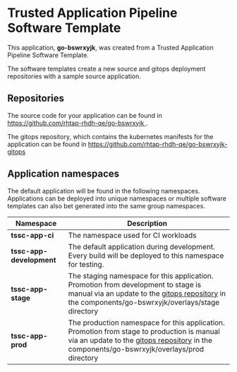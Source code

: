 # Trusted Application Pipeline Software Template

This application, **go-bswrxyjk**, was created from a Trusted Application Pipeline Software Template.

The software templates create a new source and gitops deployment repositories with a sample source application. 

## Repositories

The source code for your application can be found in [https://github.com/rhtap-rhdh-qe/go-bswrxyjk ](https://github.com/rhtap-rhdh-qe/go-bswrxyjk ).
 
The gitops repository, which contains the kubernetes manifests for the application can be found in 
[https://github.com/rhtap-rhdh-qe/go-bswrxyjk-gitops ](https://github.com/rhtap-rhdh-qe/go-bswrxyjk-gitops ) 

## Application namespaces 

The default application will be found in the following namespaces. Applications can be deployed into unique namespaces or multiple software templates can also bet generated into the same group namespaces.  

|  Namespace   |  Description   |  
| -------- | -------- |
| **tssc-app-ci** | The namespace used for CI workloads |
| **tssc-app-development** | The default application during development. Every build will be deployed to this namespace for testing. |
| **tssc-app-stage** | The staging namespace for this application. Promotion from development to stage is manual via an update to the [gitops repository](https://github.com/rhtap-rhdh-qe/go-bswrxyjk-gitops ) in the components/go-bswrxyjk/overlays/stage directory |
| **tssc-app-prod** | The production namespace for this application. Promotion from stage to production is manual via an update to the [gitops repository](https://github.com/rhtap-rhdh-qe/go-bswrxyjk-gitops ) in the components/go-bswrxyjk/overlays/prod directory |